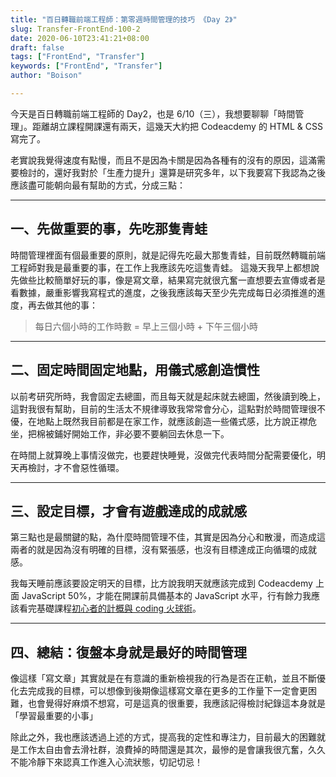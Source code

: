 ```yaml
---
title: "百日轉職前端工程師：第零週時間管理的技巧 《Day 2》"
slug: Transfer-FrontEnd-100-2
date: 2020-06-10T23:41:21+08:00
draft: false
tags: ["FrontEnd", "Transfer"]
keywords: ["FrontEnd", "Transfer"]
author: "Boison"

---
```


今天是百日轉職前端工程師的 Day2，也是 6/10（三），我想要聊聊「時間管理」。距離胡立課程開課還有兩天，這幾天大約把 Codeacdemy 的 HTML & CSS 寫完了。

老實說我覺得速度有點慢，而且不是因為卡關是因為各種有的沒有的原因，這滿需要檢討的，還好我對於「生產力提升」還算是研究多年，以下我要寫下我認為之後應該盡可能朝向最有幫助的方式，分成三點：

---

## 一、先做重要的事，先吃那隻青蛙

時間管理裡面有個最重要的原則，就是記得先吃最大那隻青蛙，目前既然轉職前端工程師對我是最重要的事，在工作上我應該先吃這隻青蛙。
這幾天我早上都想說先做些比較簡單好玩的事，像是寫文章，結果寫完就很亢奮一直想要去宣傳或者是看數據，嚴重影響我寫程式的進度，之後我應該每天至少先完成每日必須推進的進度，再去做其他的事：

> 每日六個小時的工作時數 = 早上三個小時 + 下午三個小時

---

## 二、固定時間固定地點，用儀式感創造慣性

以前考研究所時，我會固定去總圖，而且每天就是起床就去總圖，然後讀到晚上，這對我很有幫助，目前的生活太不規律導致我常常會分心，這點對於時間管理很不優，在地點上既然我目前都是在家工作，就應該創造一些儀式感，比方說正襟危坐，把棉被鋪好開始工作，非必要不要躺回去休息一下。

在時間上就算晚上事情沒做完，也要趕快睡覺，沒做完代表時間分配需要優化，明天再檢討，才不會惡性循環。

---

## 三、設定目標，才會有遊戲達成的成就感

第三點也是最關鍵的點，為什麼時間管理不佳，其實是因為分心和散漫，而造成這兩者的就是因為沒有明確的目標，沒有緊張感，也沒有目標達成正向循環的成就感。

我每天睡前應該要設定明天的目標，比方說我明天就應該完成到 Codeacdemy 上面 JavaScript 50%，才能在開課前具備基本的 JavaScript 水平，行有餘力我應該看完基礎課程[初心者的計概與 coding 火球術](https://lidemy.com/p/cs101-coding)。

---

## 四、總結：復盤本身就是最好的時間管理

像這樣「寫文章」其實就是在有意識的重新檢視我的行為是否在正軌，並且不斷優化去完成我的目標，可以想像到後期像這樣寫文章在更多的工作量下一定會更困難，也會覺得好麻煩不想寫，可是這真的很重要，我應該記得檢討紀錄這本身就是「學習最重要的小事」

除此之外，我也應該透過上述的方式，提高我的定性和專注力，目前最大的困難就是工作太自由會去滑社群，浪費掉的時間還是其次，最慘的是會讓我很亢奮，久久不能冷靜下來認真工作進入心流狀態，切記切忌！
